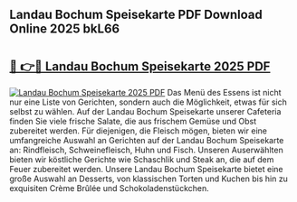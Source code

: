 ## Landau Bochum Speisekarte PDF Download Online 2025 bkL66

# <h2><a href="http://gcdo4it.nevu.top/?p=Landau+Bochum+Speisekarte">🔗 👉🔴 Landau Bochum Speisekarte 2025 PDF</a></h2>

[![Landau Bochum Speisekarte 2025 PDF](https://i.imgur.com/dBaPXMq.png)](http://gcdo4it.nevu.top/?p=Landau+Bochum+Speisekarte)
Das Menü des Essens ist nicht nur eine Liste von Gerichten, sondern auch die Möglichkeit, etwas für sich selbst zu wählen. Auf der Landau Bochum Speisekarte unserer Cafeteria finden Sie viele frische Salate, die aus frischem Gemüse und Obst zubereitet werden. Für diejenigen, die Fleisch mögen, bieten wir eine umfangreiche Auswahl an Gerichten auf der Landau Bochum Speisekarte an: Rindfleisch, Schweinefleisch, Huhn und Fisch. Unseren Auserwählten bieten wir köstliche Gerichte wie Schaschlik und Steak an, die auf dem Feuer zubereitet werden. Unsere Landau Bochum Speisekarte bietet eine große Auswahl an Desserts, von klassischen Torten und Kuchen bis hin zu exquisiten Crème Brûlée und Schokoladenstückchen.
